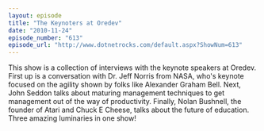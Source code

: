 ```yaml
---
layout: episode
title: "The Keynoters at Oredev"
date: "2010-11-24"
episode_number: "613"
episode_url: "http://www.dotnetrocks.com/default.aspx?ShowNum=613"
---
```


This show is a collection of interviews with the keynote speakers at Oredev. First up is a conversation with Dr. Jeff Norris from NASA, who's keynote focused on the agility shown by folks like Alexander Graham Bell. Next, John Seddon talks about maturing management techniques to get management out of the way of productivity. Finally, Nolan Bushnell, the founder of Atari and Chuck E Cheese, talks about the future of education. Three amazing luminaries in one show!
